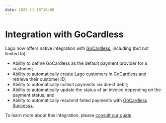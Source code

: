 ```yaml
---
date: 2022-11-18T10:00
---
```


# Integration with GoCardless
Lago now offers native integration with [GoCardless](https://gocardless.com/), including (but not limited to):
- Ability to define GoCardless as the default payment provider for a customer;
- Ability to automatically create Lago customers in GoCardless and retrieve their customer ID;
- Ability to automatically collect payments via direct debit;
- Ability to automatically update the status of an invoice depending on the payment status; and
- Ability to automatically resubmit failed payments with [GoCardless Success+](https://gocardless.com/solutions/success-plus/).

To learn more about this integration, please [consult our guide](../docs/guide/payments/gocardless-integration).
